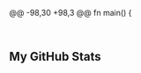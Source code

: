 @@ -98,30 +98,3 @@ fn main() {
    </tr>
</table>
<h2></h2>
<div style="display: flex; align-items: center">
  <h2> 
    My GitHub Stats 
    <a href="#-my-github-stats--">
<!--       <img src = "https://raw.githubusercontent.com/HighAmbition211/HighAmbition211/auxiliary/others/charts.gif" width = 35px height = 35px> -->
    </a>
  </h2>
</div>


